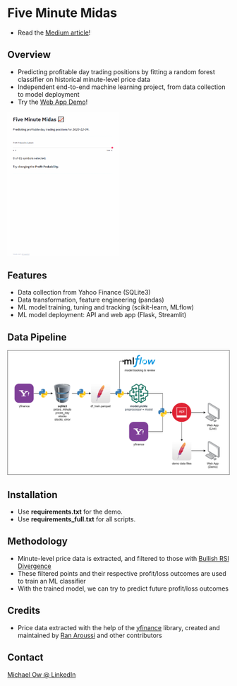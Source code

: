 # Five Minute Midas
- Read the [Medium article](https://michael-ow.medium.com/how-i-used-a-random-forest-classifier-to-day-trade-for-2-months-part-i-9c00d96d254c)!
## Overview
- Predicting profitable day trading positions by fitting a random forest classifier on historical minute-level price data
- Independent end-to-end machine learning project, from data collection to model deployment
- Try the [Web App Demo](https://five-minute-midas.herokuapp.com/)!
<img src="data/demo/demo.gif" width="50%" height="50%">

## Features
- Data collection from Yahoo Finance (SQLite3)
- Data transformation, feature engineering (pandas)
- ML model training, tuning and tracking (scikit-learn, MLflow)
- ML model deployment: API and web app (Flask, Streamlit)

## Data Pipeline
![](data/demo/pipeline.png)

## Installation
- Use **requirements.txt** for the demo.
- Use **requirements_full.txt** for all scripts.

## Methodology
- Minute-level price data is extracted, and filtered to those with [Bullish RSI Divergence](https://www.google.com/search?q=bullish+rsi+divergence)
- These filtered points and their respective profit/loss outcomes are used to train an ML classifier
- With the trained model, we can try to predict future profit/loss outcomes

## Credits
- Price data extracted with the help of the [yfinance](https://github.com/ranaroussi/yfinance) library, created and maintained by [Ran Aroussi](https://github.com/ranaroussi) and other contributors

## Contact
[Michael Ow @ LinkedIn](https://www.linkedin.com/in/michael-ow/)
